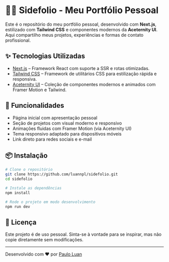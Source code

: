 # 🧑‍💻 Sidefolio - Meu Portfólio Pessoal

Este é o repositório do meu portfólio pessoal, desenvolvido com **Next.js**, estilizado com **Tailwind CSS** e componentes modernos da **Aceternity UI**. Aqui compartilho meus projetos, experiências e formas de contato profissional.

## ✨ Tecnologias Utilizadas

- [Next.js](https://nextjs.org/) – Framework React com suporte a SSR e rotas otimizadas.
- [Tailwind CSS](https://tailwindcss.com/) – Framework de utilitários CSS para estilização rápida e responsiva.
- [Aceternity UI](https://ui.aceternity.com/) – Coleção de componentes modernos e animados com Framer Motion e Tailwind.

## 🚀 Funcionalidades

- Página inicial com apresentação pessoal
- Seção de projetos com visual moderno e responsivo
- Animações fluidas com Framer Motion (via Aceternity UI)
- Tema responsivo adaptado para dispositivos móveis
- Link direto para redes sociais e e-mail

## 📦 Instalação

```bash
# Clone o repositório
git clone https://github.com/luannpl/sidefolio.git
cd sidefolio

# Instale as dependências
npm install

# Rode o projeto em modo desenvolvimento
npm run dev
```

## 📄 Licença

Este projeto é de uso pessoal. Sinta-se à vontade para se inspirar, mas não copie diretamente sem modificações.

---

Desenvolvido com ❤️ por [Paulo Luan](https://www.linkedin.com/in/pauloluanpl/)
